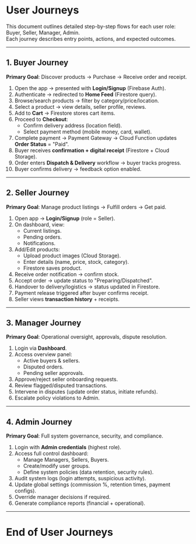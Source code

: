 # User Journeys

This document outlines detailed step-by-step flows for each user role: Buyer, Seller, Manager, Admin.  
Each journey describes entry points, actions, and expected outcomes.

---

## 1. Buyer Journey

**Primary Goal**: Discover products → Purchase → Receive order and receipt.

1. Open the app → presented with **Login/Signup** (Firebase Auth).
2. Authenticate → redirected to **Home Feed** (Firestore query).
3. Browse/search products → filter by category/price/location.
4. Select a product → view details, seller profile, reviews.
5. Add to **Cart** → Firestore stores cart items.
6. Proceed to **Checkout**:
   - Confirm delivery address (location field).
   - Select payment method (mobile money, card, wallet).
7. Complete payment → Payment Gateway → Cloud Function updates **Order Status** = "Paid".
8. Buyer receives **confirmation + digital receipt** (Firestore + Cloud Storage).
9. Order enters **Dispatch & Delivery** workflow → buyer tracks progress.
10. Buyer confirms delivery → feedback option enabled.

---

## 2. Seller Journey

**Primary Goal**: Manage product listings → Fulfill orders → Get paid.

1. Open app → **Login/Signup** (role = Seller).
2. On dashboard, view:
   - Current listings.
   - Pending orders.
   - Notifications.
3. Add/Edit products:
   - Upload product images (Cloud Storage).
   - Enter details (name, price, stock, category).
   - Firestore saves product.
4. Receive order notification → confirm stock.
5. Accept order → update status to "Preparing/Dispatched".
6. Handover to delivery/logistics → status updated in Firestore.
7. Payment release triggered after buyer confirms receipt.
8. Seller views **transaction history** + receipts.

---

## 3. Manager Journey

**Primary Goal**: Operational oversight, approvals, dispute resolution.

1. Login via **Dashboard**.
2. Access overview panel:
   - Active buyers & sellers.
   - Disputed orders.
   - Pending seller approvals.
3. Approve/reject seller onboarding requests.
4. Review flagged/disputed transactions.
5. Intervene in disputes (update order status, initiate refunds).
6. Escalate policy violations to Admin.

---

## 4. Admin Journey

**Primary Goal**: Full system governance, security, and compliance.

1. Login with **Admin credentials** (highest role).
2. Access full control dashboard:
   - Manage Managers, Sellers, Buyers.
   - Create/modify user groups.
   - Define system policies (data retention, security rules).
3. Audit system logs (login attempts, suspicious activity).
4. Update global settings (commission %, retention times, payment configs).
5. Override manager decisions if required.
6. Generate compliance reports (financial + operational).

---

# End of User Journeys

